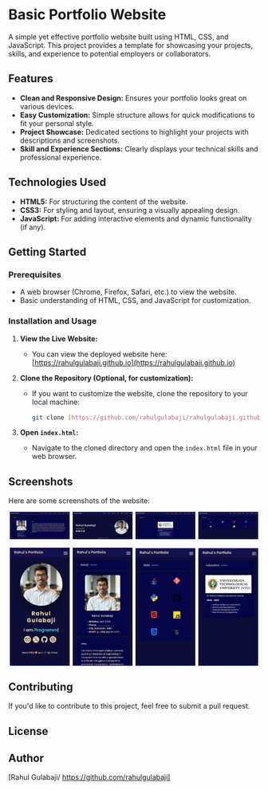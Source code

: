 # Basic Portfolio Website

A simple yet effective portfolio website built using HTML, CSS, and JavaScript. This project provides a template for showcasing your projects, skills, and experience to potential employers or collaborators.

## Features

* **Clean and Responsive Design:** Ensures your portfolio looks great on various devices.
* **Easy Customization:** Simple structure allows for quick modifications to fit your personal style.
* **Project Showcase:** Dedicated sections to highlight your projects with descriptions and screenshots.
* **Skill and Experience Sections:** Clearly displays your technical skills and professional experience.

## Technologies Used

* **HTML5:** For structuring the content of the website.
* **CSS3:** For styling and layout, ensuring a visually appealing design.
* **JavaScript:** For adding interactive elements and dynamic functionality (if any).

## Getting Started

### Prerequisites

* A web browser (Chrome, Firefox, Safari, etc.) to view the website.
* Basic understanding of HTML, CSS, and JavaScript for customization.

### Installation and Usage

1.  **View the Live Website:**
    * You can view the deployed website here: [https://rahulgulabaji.github.io](https://rahulgulabaji.github.io)

2.  **Clone the Repository (Optional, for customization):**
    * If you want to customize the website, clone the repository to your local machine:
        ```bash
        git clone [https://github.com/rahulgulabaji/rahulgulabaji.github.io.git]
        ```

3.  **Open `index.html`:**
    * Navigate to the cloned directory and open the `index.html` file in your web browser.

## Screenshots

Here are some screenshots of the website:

<div style="display: flex; justify-content: space-around; align-items: center;">
    <img src="/Screenshot/Screenshot%202025-03-23%20191752.png" alt="Portfolio Website - Home Page" style="max-width: 24%; height: auto;">
    <img src="/Screenshot/Screenshot%202025-03-23%20191732.png" alt="Portfolio Website - Projects Section" style="max-width: 24%; height: auto;">
    <img src="/Screenshot/Screenshot%202025-03-23%20191809.png" alt="Portfolio Website - About Section" style="max-width: 24%; height: auto;">
    <img src="/Screenshot/Screenshot%202025-03-23%20191825.png" alt="Portfolio Website - Contact Section" style="max-width: 24%; height: auto;">
</div>

<br>

<div style="display: flex; justify-content: space-around; align-items: center;">
    <img src="/Screenshot/WhatsApp%20Image%202025-03-23%20at%2019.24.35_1a4b470a.jpg" alt="Portfolio Website - Screenshot 5" style="max-width: 24%; height: auto;">
    <img src="/Screenshot/WhatsApp%20Image%202025-03-23%20at%2019.24.35_901c5446.jpg" alt="Portfolio Website - Screenshot 6" style="max-width: 24%; height: auto;">
    <img src="/Screenshot/WhatsApp%20Image%202025-03-23%20at%2019.24.35_ee98220b.jpg" alt="Portfolio Website - Screenshot 7" style="max-width: 24%; height: auto;">
    <img src="/Screenshot/WhatsApp%20Image%202025-03-23%20at%2019.24.36_2834065f.jpg" alt="Portfolio Website - Screenshot 8" style="max-width: 24%; height: auto;">
</div>

## Contributing

If you'd like to contribute to this project, feel free to submit a pull request.

## License


## Author

[Rahul Gulabaji/ https://github.com/rahulgulabaji]
